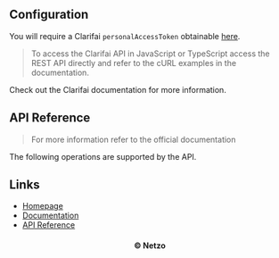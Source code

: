 ## Configuration

You will require a Clarifai `personalAccessToken` obtainable
[here](https://docs.clarifai.com/clarifai-basics/authentication/personal-access-tokens).

> To access the Clarifai API in JavaScript or TypeScript access the REST API
> directly and refer to the cURL examples in the documentation.

Check out the Clarifai documentation for more information.

## API Reference

> For more information refer to the official documentation

The following operations are supported by the API.

## Links

- [Homepage](https://app.netzo.io/resources/resource-http-purpleair)
- [Documentation](https://docs.clarifai.com/clarifai-basics/start-here-5-mins-or-less)
- [API Reference](https://docs.clarifai.com/api-guide/api-overview/)

<div align="center">
  <h4>© Netzo</h4>
</div>
